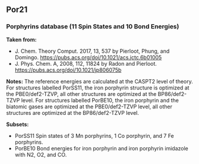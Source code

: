 ## Por21
### Porphyrins database (11 Spin States and 10 Bond Energies)

**Taken from:** 
- J. Chem. Theory Comput. 2017, 13, 537 by Pierloot, Phung, and Domingo. https://pubs.acs.org/doi/10.1021/acs.jctc.6b01005
- J. Phys. Chem. A, 2008, 112, 11824 by Radon and Pierloot. https://pubs.acs.org/doi/10.1021/jp806075b 

**Notes:** The reference energies are calculated at the CASPT2 level of theory. For structures labelled PorSS11, the iron porphyrin structure is optimized at the PBE0/def2-TZVP, all other structures are optimized at the BP86/def2-TZVP level. For structures labelled PorBE10, the iron porphyrin and the biatomic gases are optimized at the PBE0/def2-TZVP level, all other structures are optimized at the BP86/def2-TZVP level. 

**Subsets:**
- PorSS11 Spin states of 3 Mn porphyrins, 1 Co porphyrin, and 7 Fe porphyrins.
- PorBE10 Bond energies for iron porphyrin and iron porphyrin imidazole with N2, O2, and CO. 
 

